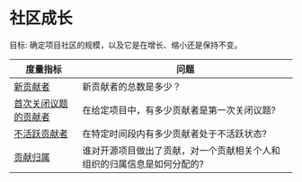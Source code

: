# 社区成长

目标: 确定项目社区的规模，以及它是在增长、缩小还是保持不变。

度量指标 | 问题
--- | ---
[新贡献者](new-contributors.md)| 新贡献者的总数是多少？
[首次关闭议题的贡献者](new-contributor-closing-issues.md) | 在给定项目中，有多少贡献者是第一次关闭议题?
[不活跃贡献者](inactive-contributors.md) | 在特定时间段内有多少贡献者处于不活跃状态?
[贡献归属](contribution-attribution.md) | 谁对开源项目做出了贡献，对一个贡献相关个人和组织的归属信息是如何分配的?